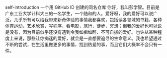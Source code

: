 self-introduction
一个用 GitHub ID 创建的同名仓库
你好，我叫彭学智。目前是广东工业大学计科大三的一名学生，一个随和的人。爱好呀，我的爱好可以说广泛，几乎所有可以给我带来新奇体验的事情我都喜欢，包括读各领域的书籍，各种体育运动，艺术欣赏，写程序，看电影，旅行，徒步，冥想；但我的爱好也可以说是没有，因为目前似乎还没有遇到令我如痴如醉、不可自拔的爱好。也许从某种程度上来说，那些让你痴迷的爱好，就会是一直想要追寻的生命意义。我也希望通过不断的尝试，在生活里做更多的事情，找到热爱的事，而且它们大概率不会只有一件。

